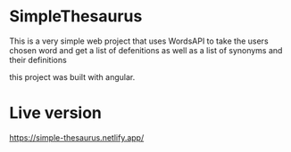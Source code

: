 # SimpleThesaurus

This is a very simple web project that uses WordsAPI to take the users chosen word and get a list of defenitions as well as a list of synonyms and their definitions 

this project was built with angular.

# Live version

https://simple-thesaurus.netlify.app/
